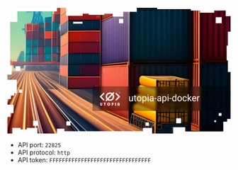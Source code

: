 
![logo](logo.jpg)

* API port: `22825`
* API protocol: `http`
* API token: `FFFFFFFFFFFFFFFFFFFFFFFFFFFFFFFF`
